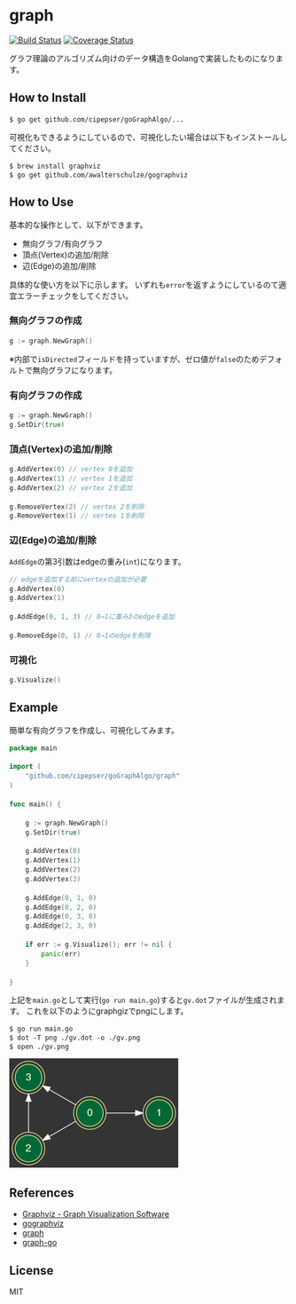 # graph

[![Build Status](https://travis-ci.org/cipepser/goGraphAlgo.svg?branch=master)](https://travis-ci.org/cipepser/goGraphAlgo)
[![Coverage Status](https://coveralls.io/repos/github/cipepser/goGraphAlgo/badge.svg?branch=master)](https://coveralls.io/github/cipepser/goGraphAlgo?branch=master)


グラフ理論のアルゴリズム向けのデータ構造をGolangで実装したものになります。

## How to Install

```
$ go get github.com/cipepser/goGraphAlgo/...
```

可視化もできるようにしているので、可視化したい場合は以下もインストールしてください。

```
$ brew install graphviz
$ go get github.com/awalterschulze/gographviz
```

## How to Use

基本的な操作として、以下ができます。

* 無向グラフ/有向グラフ
* 頂点(Vertex)の追加/削除
* 辺(Edge)の追加/削除

具体的な使い方を以下に示します。
いずれも`error`を返すようにしているのて適宜エラーチェックをしてください。

### 無向グラフの作成

```go
g := graph.NewGraph()
```
※内部で`isDirected`フィールドを持っていますが、ゼロ値が`false`のためデフォルトで無向グラフになります。

### 有向グラフの作成

```go
g := graph.NewGraph()
g.SetDir(true)
```


### 頂点(Vertex)の追加/削除

```go
g.AddVertex(0) // vertex 0を追加
g.AddVertex(1) // vertex 1を追加
g.AddVertex(2) // vertex 2を追加

g.RemoveVertex(2) // vertex 2を削除
g.RemoveVertex(1) // vertex 1を削除
```

### 辺(Edge)の追加/削除

`AddEdge`の第3引数はedgeの重み(`int`)になります。

```go
// edgeを追加する前にvertexの追加が必要
g.AddVertex(0)
g.AddVertex(1)

g.AddEdge(0, 1, 3) // 0→1に重み3のedgeを追加

g.RemoveEdge(0, 1) // 0→1のedgeを削除
```

### 可視化

```go
g.Visualize()
```

## Example

簡単な有向グラフを作成し、可視化してみます。

```go
package main

import (
	"github.com/cipepser/goGraphAlgo/graph"
)

func main() {

	g := graph.NewGraph()
	g.SetDir(true)

	g.AddVertex(0)
	g.AddVertex(1)
	g.AddVertex(2)
	g.AddVertex(3)

	g.AddEdge(0, 1, 0)
	g.AddEdge(0, 2, 0)
	g.AddEdge(0, 3, 0)
	g.AddEdge(2, 3, 0)

	if err := g.Visualize(); err != nil {
		panic(err)
	}

}
```

上記を`main.go`として実行(`go run main.go`)すると`gv.dot`ファイルが生成されます。
これを以下のようにgraphgizでpngにします。

```
$ go run main.go
$ dot -T png ./gv.dot -o ./gv.png
$ open ./gv.png

```

![結果](https://github.com/cipepser/goGraphAlgo/blob/master/graph/example/example.png)

## References
* [Graphviz - Graph Visualization Software](https://www.graphviz.org/)
* [gographviz](https://github.com/awalterschulze/gographviz)
* [graph](https://github.com/cipepser/goGraphAlgo/tree/master/graph)
* [graph-go](https://github.com/arnauddri/algorithms/blob/master/data-structures/graph/graph.go)
## License
MIT